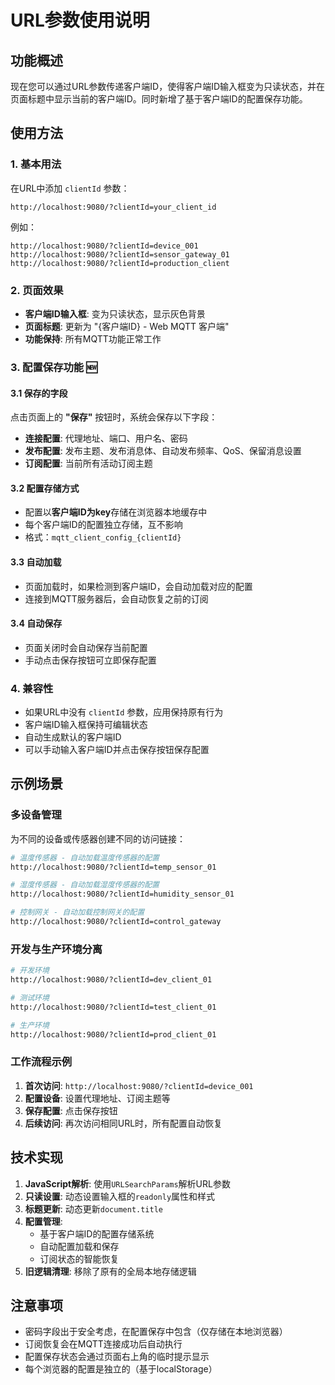 # URL参数使用说明

## 功能概述

现在您可以通过URL参数传递客户端ID，使得客户端ID输入框变为只读状态，并在页面标题中显示当前的客户端ID。同时新增了基于客户端ID的配置保存功能。

## 使用方法

### 1. 基本用法
在URL中添加 `clientId` 参数：

```
http://localhost:9080/?clientId=your_client_id
```

例如：
```
http://localhost:9080/?clientId=device_001
http://localhost:9080/?clientId=sensor_gateway_01
http://localhost:9080/?clientId=production_client
```

### 2. 页面效果
- **客户端ID输入框**: 变为只读状态，显示灰色背景
- **页面标题**: 更新为 "{客户端ID} - Web MQTT 客户端"
- **功能保持**: 所有MQTT功能正常工作

### 3. 配置保存功能 🆕

#### 3.1 保存的字段
点击页面上的 **"保存"** 按钮时，系统会保存以下字段：
- **连接配置**: 代理地址、端口、用户名、密码
- **发布配置**: 发布主题、发布消息体、自动发布频率、QoS、保留消息设置
- **订阅配置**: 当前所有活动订阅主题

#### 3.2 配置存储方式
- 配置以**客户端ID为key**存储在浏览器本地缓存中
- 每个客户端ID的配置独立存储，互不影响
- 格式：`mqtt_client_config_{clientId}`

#### 3.3 自动加载
- 页面加载时，如果检测到客户端ID，会自动加载对应的配置
- 连接到MQTT服务器后，会自动恢复之前的订阅

#### 3.4 自动保存
- 页面关闭时会自动保存当前配置
- 手动点击保存按钮可立即保存配置

### 4. 兼容性
- 如果URL中没有 `clientId` 参数，应用保持原有行为
- 客户端ID输入框保持可编辑状态
- 自动生成默认的客户端ID
- 可以手动输入客户端ID并点击保存按钮保存配置

## 示例场景

### 多设备管理
为不同的设备或传感器创建不同的访问链接：

```bash
# 温度传感器 - 自动加载温度传感器的配置
http://localhost:9080/?clientId=temp_sensor_01

# 湿度传感器 - 自动加载湿度传感器的配置
http://localhost:9080/?clientId=humidity_sensor_01

# 控制网关 - 自动加载控制网关的配置
http://localhost:9080/?clientId=control_gateway
```

### 开发与生产环境分离
```bash
# 开发环境
http://localhost:9080/?clientId=dev_client_01

# 测试环境
http://localhost:9080/?clientId=test_client_01

# 生产环境
http://localhost:9080/?clientId=prod_client_01
```

### 工作流程示例
1. **首次访问**: `http://localhost:9080/?clientId=device_001`
2. **配置设备**: 设置代理地址、订阅主题等
3. **保存配置**: 点击保存按钮
4. **后续访问**: 再次访问相同URL时，所有配置自动恢复

## 技术实现

1. **JavaScript解析**: 使用`URLSearchParams`解析URL参数
2. **只读设置**: 动态设置输入框的`readonly`属性和样式
3. **标题更新**: 动态更新`document.title`
4. **配置管理**: 
   - 基于客户端ID的配置存储系统
   - 自动配置加载和保存
   - 订阅状态的智能恢复
5. **旧逻辑清理**: 移除了原有的全局本地存储逻辑

## 注意事项

- 密码字段出于安全考虑，在配置保存中包含（仅存储在本地浏览器）
- 订阅恢复会在MQTT连接成功后自动执行
- 配置保存状态会通过页面右上角的临时提示显示
- 每个浏览器的配置是独立的（基于localStorage） 